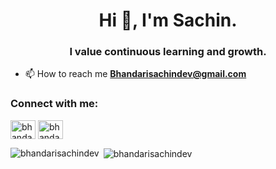 <h1 align="center">Hi 👋, I'm Sachin.</h1>
<h3 align="center">I value continuous learning and growth.</h3>



- 📫 How to reach me **Bhandarisachindev@gmail.com**

<h3 align="left">Connect with me:</h3>
<p align="left">
<a href="https://linkedin.com/in/bhandarisachindev" target="blank"><img align="center" src="https://raw.githubusercontent.com/rahuldkjain/github-profile-readme-generator/master/src/images/icons/Social/linked-in-alt.svg" alt="bhandarisachindev" height="30" width="40" /></a>
<a href="https://www.leetcode.com/bhandarisachindev" target="blank"><img align="center" src="https://raw.githubusercontent.com/rahuldkjain/github-profile-readme-generator/master/src/images/icons/Social/leet-code.svg" alt="bhandarisachindev" height="30" width="40" /></a>
</p>


<p><img align="left" src="https://github-readme-stats.vercel.app/api/top-langs?username=bhandarisachindev&show_icons=true&locale=en&layout=compact" alt="bhandarisachindev" /></p>

<p>&nbsp;<img align="center" src="https://github-readme-stats.vercel.app/api?username=bhandarisachindev&show_icons=true&locale=en" alt="bhandarisachindev" /></p>
